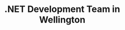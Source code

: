 ---
title: .NET Development Team in Wellington
permalink: /landings/locations/wellington/developer/-net
technology: .NET
location: Wellington
---